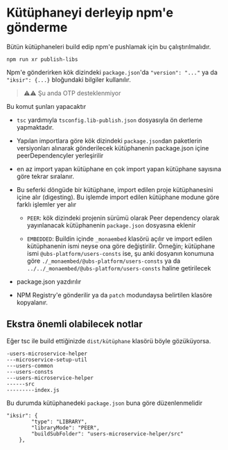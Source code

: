 # Kütüphaneyi derleyip npm'e gönderme

Bütün kütüphaneleri build edip npm'e pushlamak için bu çalıştırılmalıdır.

```
npm run xr publish-libs
```

Npm'e gönderirken kök dizindeki `package.json`'da `"version": "..."` ya da `"iksir": {...}` bloğundaki bilgiler kullanılır.

> ⚠️⚠️ Şu anda OTP desteklenmiyor

Bu komut şunları yapacaktır

- `tsc` yardımıyla `tsconfig.lib-publish.json` dosyasıyla ön derleme yapmaktadır.

- Yapılan importlara göre kök dizindeki `package.json`dan paketlerin versiyonları alınarak gönderilecek kütüphanenin package.json içine peerDependencyler yerleşirilir

- en az import yapan kütüphane en çok import yapan kütüphane sayısına göre tekrar sıralanır.

- Bu seferki döngüde bir kütüphane, import edilen proje kütüphanesini içine alır (digesting). Bu işlemde import edilen kütüphane modune göre farklı işlemler yer alır

    - `PEER`: kök dizindeki projenin sürümü olarak Peer dependency olarak yayınlanacak kütüphanenin `package.json` dosyasına eklenir

    - `EMBEDDED`: Buildin içinde `_monaembed` klasörü açılır ve import edilen kütüphanenin ismi neyse ona göre değiştirilir. Örneğin; kütüphane ismi `@ubs-platform/users-consts` ise, şu anki dosyanın konumuna göre `./_monaembed/@ubs-platform/users-consts` ya da `../../_monaembed/@ubs-platform/users-consts` haline getirilecek

- package.json yazdırılır
- NPM Registry'e gönderilir ya da `patch` modundaysa belirtilen klasöre kopyalanır.

## Ekstra önemli olabilecek notlar

Eğer tsc ile build ettiğinizde `dist/kütüphane` klasörü böyle gözüküyorsa.

```
-users-microservice-helper
---microservice-setup-util
---users-common
---users-consts
---users-microservice-helper
------src
---------index.js
```

Bu durumda kütüphanedeki `package.json` buna göre düzenlenmelidir

```
"iksir": {
        "type": "LIBRARY",
        "libraryMode": "PEER",
        "buildSubFolder": "users-microservice-helper/src"
    },
```
